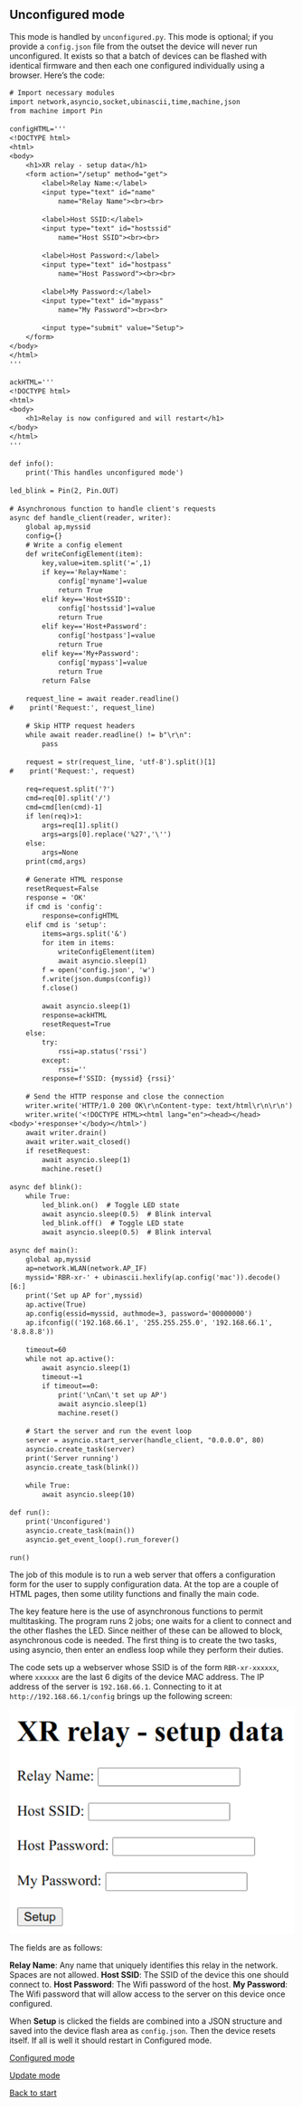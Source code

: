 ## Unconfigured mode
This mode is handled by `unconfigured.py`. This mode is optional; if you provide a `config.json` file from the outset the device will never run unconfigured. It exists so that a batch of devices can be flashed with identical firmware and then each one configured individually using a browser. Here’s the code:
```
# Import necessary modules
import network,asyncio,socket,ubinascii,time,machine,json
from machine import Pin

configHTML='''
<!DOCTYPE html>
<html>
<body>
	<h1>XR relay - setup data</h1>
	<form action="/setup" method="get">
		<label>Relay Name:</label>
		<input type="text" id="name"
			name="Relay Name"><br><br>

		<label>Host SSID:</label>
		<input type="text" id="hostssid"
			name="Host SSID"><br><br>

		<label>Host Password:</label>
		<input type="text" id="hostpass"
			name="Host Password"><br><br>

		<label>My Password:</label>
		<input type="text" id="mypass"
			name="My Password"><br><br>

		<input type="submit" value="Setup">
	</form>
</body>
</html>
'''

ackHTML='''
<!DOCTYPE html>
<html>
<body>
	<h1>Relay is now configured and will restart</h1>
</body>
</html>
'''

def info():
    print('This handles unconfigured mode')

led_blink = Pin(2, Pin.OUT)

# Asynchronous function to handle client's requests
async def handle_client(reader, writer):
    global ap,myssid
    config={}
    # Write a config element
    def writeConfigElement(item):
        key,value=item.split('=',1)
        if key=='Relay+Name':
            config['myname']=value
            return True
        elif key=='Host+SSID':
            config['hostssid']=value
            return True
        elif key=='Host+Password':
            config['hostpass']=value
            return True
        elif key=='My+Password':
            config['mypass']=value
            return True
        return False

    request_line = await reader.readline()
#    print('Request:', request_line)

    # Skip HTTP request headers
    while await reader.readline() != b"\r\n":
        pass

    request = str(request_line, 'utf-8').split()[1]
#    print('Request:', request)

    req=request.split('?')
    cmd=req[0].split('/')
    cmd=cmd[len(cmd)-1]
    if len(req)>1:
        args=req[1].split()
        args=args[0].replace('%27','\'')
    else:
        args=None
    print(cmd,args)

    # Generate HTML response
    resetRequest=False
    response = 'OK'
    if cmd is 'config':
        response=configHTML
    elif cmd is 'setup':
        items=args.split('&')
        for item in items:
            writeConfigElement(item)
            await asyncio.sleep(1)
        f = open('config.json', 'w')
        f.write(json.dumps(config))
        f.close()

        await asyncio.sleep(1)
        response=ackHTML
        resetRequest=True
    else:
        try:
            rssi=ap.status('rssi')
        except:
            rssi=''
        response=f'SSID: {myssid} {rssi}'

    # Send the HTTP response and close the connection
    writer.write('HTTP/1.0 200 OK\r\nContent-type: text/html\r\n\r\n')
    writer.write('<!DOCTYPE HTML><html lang="en"><head></head><body>'+response+'</body></html>')
    await writer.drain()
    await writer.wait_closed()
    if resetRequest:
        await asyncio.sleep(1)
        machine.reset()

async def blink():
    while True:
        led_blink.on()  # Toggle LED state
        await asyncio.sleep(0.5)  # Blink interval
        led_blink.off()  # Toggle LED state
        await asyncio.sleep(0.5)  # Blink interval

async def main():
    global ap,myssid
    ap=network.WLAN(network.AP_IF)
    myssid='RBR-xr-' + ubinascii.hexlify(ap.config('mac')).decode()[6:]
    print('Set up AP for',myssid)
    ap.active(True)
    ap.config(essid=myssid, authmode=3, password='00000000')
    ap.ifconfig(('192.168.66.1', '255.255.255.0', '192.168.66.1', '8.8.8.8'))

    timeout=60
    while not ap.active():
        await asyncio.sleep(1)
        timeout-=1
        if timeout==0:
            print('\nCan\'t set up AP')
            await asyncio.sleep(1)
            machine.reset()

    # Start the server and run the event loop
    server = asyncio.start_server(handle_client, "0.0.0.0", 80)
    asyncio.create_task(server)
    print('Server running')
    asyncio.create_task(blink())

    while True:
        await asyncio.sleep(10)

def run():
    print('Unconfigured')
    asyncio.create_task(main())
    asyncio.get_event_loop().run_forever()

run()
```
The job of this module is to run a web server that offers a configuration form for the user to supply configuration data. At the top are a couple of HTML pages, then some utility functions and finally the main code.

The key feature here is the use of asynchronous functions to permit multitasking. The program runs 2 jobs; one waits for a client to connect and the other flashes the LED. Since neither of these can be allowed to block, asynchronous code is needed. The first thing is to create the two tasks, using asyncio, then enter an endless loop while they perform their duties.

The code sets up a webserver whose SSID is of the form `RBR-xr-xxxxxx`, where `xxxxxx` are the last 6 digits of the device MAC address. The IP address of the server is `192.168.66.1`. Connecting to it at `http://192.168.66.1/config` brings up the following screen:

![Config screen](config.png "Config")

The fields are as follows:

**Relay Name**: Any name that uniquely identifies this relay in the network. Spaces are not allowed.
**Host SSID**: The SSID of the device this one should connect to.
**Host Password**: The Wifi password of the host.
**My Password**: The Wifi password that will allow access to the server on this device once configured.

When **Setup** is clicked the fields are combined into a JSON structure and saved into the device flash area as `config.json`. Then the device resets itself. If all is well it should restart in Configured mode.

[Configured mode](configured.md)

[Update mode](update.md)

[Back to start](README.md)
